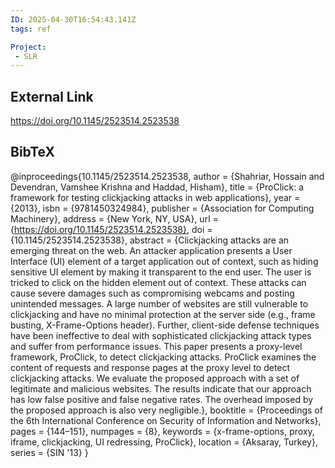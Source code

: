 ```yaml
---
ID: 2025-04-30T16:54:43.141Z
tags: ref

Project:
 - SLR
---
```

## External Link

https://doi.org/10.1145/2523514.2523538

## BibTeX

@inproceedings{10.1145/2523514.2523538, author = {Shahriar, Hossain and Devendran, Vamshee Krishna and Haddad, Hisham}, title = {ProClick: a framework for testing clickjacking attacks in web applications}, year = {2013}, isbn = {9781450324984}, publisher = {Association for Computing Machinery}, address = {New York, NY, USA}, url = {https://doi.org/10.1145/2523514.2523538}, doi = {10.1145/2523514.2523538}, abstract = {Clickjacking attacks are an emerging threat on the web. An attacker application presents a User Interface (UI) element of a target application out of context, such as hiding sensitive UI element by making it transparent to the end user. The user is tricked to click on the hidden element out of context. These attacks can cause severe damages such as compromising webcams and posting unintended messages. A large number of websites are still vulnerable to clickjacking and have no minimal protection at the server side (e.g., frame busting, X-Frame-Options header). Further, client-side defense techniques have been ineffective to deal with sophisticated clickjacking attack types and suffer from performance issues. This paper presents a proxy-level framework, ProClick, to detect clickjacking attacks. ProClick examines the content of requests and response pages at the proxy level to detect clickjacking attacks. We evaluate the proposed approach with a set of legitimate and malicious websites. The results indicate that our approach has low false positive and false negative rates. The overhead imposed by the proposed approach is also very negligible.}, booktitle = {Proceedings of the 6th International Conference on Security of Information and Networks}, pages = {144–151}, numpages = {8}, keywords = {x-frame-options, proxy, iframe, clickjacking, UI redressing, ProClick}, location = {Aksaray, Turkey}, series = {SIN '13} }
